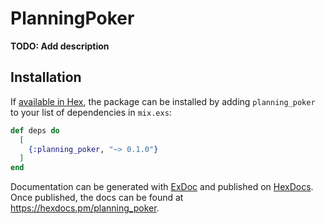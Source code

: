 # PlanningPoker

**TODO: Add description**

## Installation

If [available in Hex](https://hex.pm/docs/publish), the package can be installed
by adding `planning_poker` to your list of dependencies in `mix.exs`:

```elixir
def deps do
  [
    {:planning_poker, "~> 0.1.0"}
  ]
end
```

Documentation can be generated with [ExDoc](https://github.com/elixir-lang/ex_doc)
and published on [HexDocs](https://hexdocs.pm). Once published, the docs can
be found at <https://hexdocs.pm/planning_poker>.

